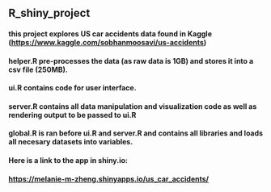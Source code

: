 ## R_shiny_project
#### this project explores US car accidents data found in Kaggle (https://www.kaggle.com/sobhanmoosavi/us-accidents)
#### helper.R pre-processes the data (as raw data is 1GB) and stores it into a csv file (250MB).
#### ui.R contains code for user interface.
#### server.R contains all data manipulation and visualization code as well as rendering output to be passed to ui.R
#### global.R is ran before ui.R and server.R and contains all libraries and loads all necesary datasets into variables.

#### Here is a link to the app in shiny.io:
#### https://melanie-m-zheng.shinyapps.io/us_car_accidents/
